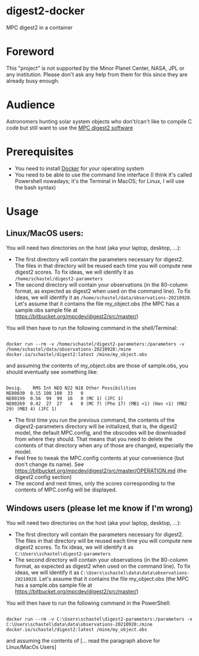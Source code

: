# digest2-docker
MPC digest2 in a container

# Foreword 
This "project" is not supported by the Minor Planet Center, NASA, JPL or any institution. Please don't ask any help from them for this since they are already busy enough.

# Audience 
Astronomers hunting solar system objects who don't/can't like to compile C code but still want to use the [MPC digest2 software](https://bitbucket.org/mpcdev/digest2/src/master/)

# Prerequisites
* You need to install [Docker](https://www.docker.com/) for your operating system
* You need to be able to use the command line interface (I think it's called Powershell nowadays; it's the Terminal in MacOS; for Linux, I will use the bash syntax)

# Usage

## Linux/MacOS users:

You will need two directories on the host (aka your laptop, desktop, ...): 
* The first directory will contain the parameters necessary for digest2. The files in that directory will be reused each time you will compute new digest2 scores. To fix ideas, we will identify it as <code>/home/schastel/digest2-parameters</code>
* The second directory will contain your observations (in the 80-column format, as expected as digest2 when used on the command line). To fix ideas, we will identify it as <code>/home/schastel/data/observations-20210920</code>. Let's assume that it contains the file my_object.obs (the MPC has a sample.obs sample file at https://bitbucket.org/mpcdev/digest2/src/master/)

You will then have to run the following command in the shell/Terminal:

<code>
docker run --rm -v /home/schastel/digest2-parameters:/parameters -v /home/schastel/data/observations-20210920:/mine docker.io/schastel/digest2:latest /mine/my_object.obs
</code>

and assuming the contents of my_object.obs are those of sample.obs, you should eventually see something like:

<code>
Desig.    RMS Int NEO N22 N18 Other Possibilities
NE00030  0.15 100 100  33   0
NE00199  0.56  99  99  16   0 (MC 1) (JFC 1)
NE00269  0.42  27  27   4   0 (MC 7) (Pho 17) (MB1 <1) (Han <1) (MB2 29) (MB3 4) (JFC 1)
</code>


* The first time you run the previous command, the contents of the digest2-parameters directory will be initialized, that is, the digest2 model, the default MPC.config, and the obscodes will be downloaded from where they should. That means that you need to delete the contents of that directory when any of those are changed, especially the model. 
* Feel free to tweak the MPC.config contents at your convenience (but don't change its name). See https://bitbucket.org/mpcdev/digest2/src/master/OPERATION.md (the digest2.config section)
* The second and next times, only the scores corresponding to the contents of MPC.config will be displayed. 

## Windows users (please let me know if I'm wrong)

You will need two directories on the host (aka your laptop, desktop, ...): 
* The first directory will contain the parameters necessary for digest2. The files in that directory will be reused each time you will compute new digest2 scores. To fix ideas, we will identify it as <code>C:\Users\schastel\digest2-parameters</code>
* The second directory will contain your observations (in the 80-column format, as expected as digest2 when used on the command line). To fix ideas, we will identify it as <code>C:\Users\schastel\data\data\observations-20210920</code>. Let's assume that it contains the file my_object.obs (the MPC has a sample.obs sample file at https://bitbucket.org/mpcdev/digest2/src/master/)

You will then have to run the following command in the PowerShell:

<code>
docker run --rm -v C:\Users\schastel\digest2-parameters:/parameters -v C:\Users\schastel\data\data\observations-20210920:/mine docker.io/schastel/digest2:latest /mine/my_object.obs
</code>

and assuming the contents of [... read the paragraph above for Linux/MacOs Users]

